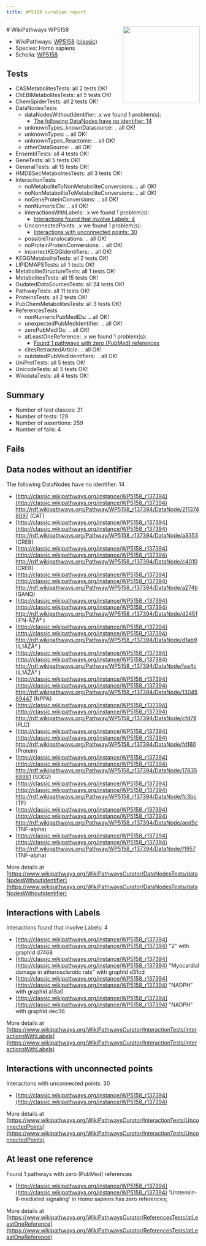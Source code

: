 ```yaml
---
title: WP5158 curation report
---
```


<img style="float: right; width: 200px" src="https://upload.wikimedia.org/wikipedia/commons/thumb/8/83/Wplogo_with_text_500.png/640px-Wplogo_with_text_500.png" />
# WikiPathways WP5158

* WikiPathways: [WP5158](https://wikipathways.org/pathways/WP5158) ([classic](https://classic.wikipathways.org/instance/WP5158))
* Species: Homo sapiens
* Scholia: [WP5158](https://scholia.toolforge.org/wikipathways/WP5158)
## Tests
* CASMetabolitesTests: all 2 tests OK!
* ChEBIMetabolitesTests: all 5 tests OK!
* ChemSpiderTests: all 2 tests OK!
* DataNodesTests
    * dataNodesWithoutIdentifier: .x we found 1 problem(s):
        * [The following DataNodes have no identifier: 14](#8792c494)
    * unknownTypes_knownDatasource: .. all OK!
    * unknownTypes: .. all OK!
    * unknownTypes_Reactome: .. all OK!
    * otherDataSource: .. all OK!
* EnsemblTests: all 4 tests OK!
* GeneTests: all 5 tests OK!
* GeneralTests: all 15 tests OK!
* HMDBSecMetabolitesTests: all 3 tests OK!
* InteractionTests
    * noMetaboliteToNonMetaboliteConversions: .. all OK!
    * noNonMetaboliteToMetaboliteConversions: .. all OK!
    * noGeneProteinConversions: .. all OK!
    * nonNumericIDs: .. all OK!
    * interactionsWithLabels: .x we found 1 problem(s):
        * [Interactions found that involve Labels: 4](#630d267b)
    * UnconnectedPoints: .x we found 1 problem(s):
        * [Interactions with unconnected points: 30](#7f1d40b5)
    * possibleTranslocations: .. all OK!
    * noProteinProteinConversions: .. all OK!
    * incorrectKEGGIdentifiers: .. all OK!
* KEGGMetaboliteTests: all 2 tests OK!
* LIPIDMAPSTests: all 1 tests OK!
* MetaboliteStructureTests: all 1 tests OK!
* MetabolitesTests: all 15 tests OK!
* OudatedDataSourcesTests: all 24 tests OK!
* PathwayTests: all 11 tests OK!
* ProteinsTests: all 2 tests OK!
* PubChemMetabolitesTests: all 3 tests OK!
* ReferencesTests
    * nonNumericPubMedIDs: .. all OK!
    * unexpectedPubMedIdentifier: .. all OK!
    * zeroPubMedIDs: .. all OK!
    * atLeastOneReference: .x we found 1 problem(s):
        * [Found 1 pathways with zero (PubMed) references](#d0a459f0)
    * citesRetractedArticle: .. all OK!
    * outdatedPubMedIdentifiers: .. all OK!
* UniProtTests: all 5 tests OK!
* UnicodeTests: all 5 tests OK!
* WikidataTests: all 4 tests OK!


## Summary

* Number of test classes: 21
* Number of tests: 129
* Number of assertions: 259
* Number of fails: 4

## Fails

<a name="8792c494" />

## Data nodes without an identifier

The following DataNodes have no identifier: 14

* [http://classic.wikipathways.org/instance/WP5158_r137394](http://classic.wikipathways.org/instance/WP5158_r137394) http://rdf.wikipathways.org/Pathway/WP5158_r137394/DataNode/2113748097 (CAT)
* [http://classic.wikipathways.org/instance/WP5158_r137394](http://classic.wikipathways.org/instance/WP5158_r137394) http://rdf.wikipathways.org/Pathway/WP5158_r137394/DataNode/a3353 (CREB)
* [http://classic.wikipathways.org/instance/WP5158_r137394](http://classic.wikipathways.org/instance/WP5158_r137394) http://rdf.wikipathways.org/Pathway/WP5158_r137394/DataNode/c4010 (CREB)
* [http://classic.wikipathways.org/instance/WP5158_r137394](http://classic.wikipathways.org/instance/WP5158_r137394) http://rdf.wikipathways.org/Pathway/WP5158_r137394/DataNode/a274b (GANQ)
* [http://classic.wikipathways.org/instance/WP5158_r137394](http://classic.wikipathways.org/instance/WP5158_r137394) http://rdf.wikipathways.org/Pathway/WP5158_r137394/DataNode/d2451 (IFN-ÃŽÂ³ )
* [http://classic.wikipathways.org/instance/WP5158_r137394](http://classic.wikipathways.org/instance/WP5158_r137394) http://rdf.wikipathways.org/Pathway/WP5158_r137394/DataNode/d1ab9 (IL1ÃŽÂ² )
* [http://classic.wikipathways.org/instance/WP5158_r137394](http://classic.wikipathways.org/instance/WP5158_r137394) http://rdf.wikipathways.org/Pathway/WP5158_r137394/DataNode/faa4c (IL1ÃŽÂ² )
* [http://classic.wikipathways.org/instance/WP5158_r137394](http://classic.wikipathways.org/instance/WP5158_r137394) http://rdf.wikipathways.org/Pathway/WP5158_r137394/DataNode/1304589447 (NPPA)
* [http://classic.wikipathways.org/instance/WP5158_r137394](http://classic.wikipathways.org/instance/WP5158_r137394) http://rdf.wikipathways.org/Pathway/WP5158_r137394/DataNode/cfd79 (PLC)
* [http://classic.wikipathways.org/instance/WP5158_r137394](http://classic.wikipathways.org/instance/WP5158_r137394) http://rdf.wikipathways.org/Pathway/WP5158_r137394/DataNode/fd160 (Protein)
* [http://classic.wikipathways.org/instance/WP5158_r137394](http://classic.wikipathways.org/instance/WP5158_r137394) http://rdf.wikipathways.org/Pathway/WP5158_r137394/DataNode/1783568981 (SOD2)
* [http://classic.wikipathways.org/instance/WP5158_r137394](http://classic.wikipathways.org/instance/WP5158_r137394) http://rdf.wikipathways.org/Pathway/WP5158_r137394/DataNode/fc3bc (TF)
* [http://classic.wikipathways.org/instance/WP5158_r137394](http://classic.wikipathways.org/instance/WP5158_r137394) http://rdf.wikipathways.org/Pathway/WP5158_r137394/DataNode/aed9c (TNF-alpha)
* [http://classic.wikipathways.org/instance/WP5158_r137394](http://classic.wikipathways.org/instance/WP5158_r137394) http://rdf.wikipathways.org/Pathway/WP5158_r137394/DataNode/f1957 (TNF-alpha)


More details at [https://www.wikipathways.org/WikiPathwaysCurator/DataNodesTests/dataNodesWithoutIdentifier](https://www.wikipathways.org/WikiPathwaysCurator/DataNodesTests/dataNodesWithoutIdentifier)

<a name="630d267b" />

## Interactions with Labels

Interactions found that involve Labels: 4

* [http://classic.wikipathways.org/instance/WP5158_r137394](http://classic.wikipathways.org/instance/WP5158_r137394) "2" with graphId d7468
* [http://classic.wikipathways.org/instance/WP5158_r137394](http://classic.wikipathways.org/instance/WP5158_r137394) "Myocardial damage in 
atherosclerotic rats" with graphId d31cd
* [http://classic.wikipathways.org/instance/WP5158_r137394](http://classic.wikipathways.org/instance/WP5158_r137394) "NADPH" with graphId a18a0
* [http://classic.wikipathways.org/instance/WP5158_r137394](http://classic.wikipathways.org/instance/WP5158_r137394) "NADPH" with graphId dec36


More details at [https://www.wikipathways.org/WikiPathwaysCurator/InteractionTests/interactionsWithLabels](https://www.wikipathways.org/WikiPathwaysCurator/InteractionTests/interactionsWithLabels)

<a name="7f1d40b5" />

## Interactions with unconnected points

Interactions with unconnected points: 30

* [http://classic.wikipathways.org/instance/WP5158_r137394](http://classic.wikipathways.org/instance/WP5158_r137394)


More details at [https://www.wikipathways.org/WikiPathwaysCurator/InteractionTests/UnconnectedPoints](https://www.wikipathways.org/WikiPathwaysCurator/InteractionTests/UnconnectedPoints)

<a name="d0a459f0" />

## At least one reference

Found 1 pathways with zero (PubMed) references

* [http://classic.wikipathways.org/instance/WP5158_r137394](http://classic.wikipathways.org/instance/WP5158_r137394) 'Urotensin-II-mediated signaling' in Homo sapiens has zero references; 


More details at [https://www.wikipathways.org/WikiPathwaysCurator/ReferencesTests/atLeastOneReference](https://www.wikipathways.org/WikiPathwaysCurator/ReferencesTests/atLeastOneReference)

